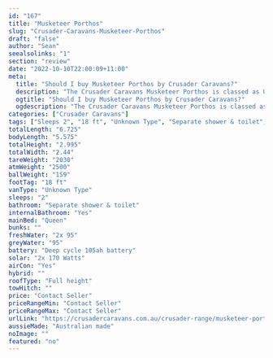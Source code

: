 ```yaml
---
id: "167"
title: "Musketeer Porthos"
slug: "Crusader-Caravans-Musketeer-Porthos"
draft: "false"
author: "Sean"
seealsolinks: "1"
section: "review"
date: "2022-10-10T22:00:09+11:00"
meta:
  title: "Should I buy Musketeer Porthos by Crusader Caravans?"
  description: "The Crusader Caravans Musketeer Porthos is classed as Unknown Type, and sleeps 2 people. It is Australian made and comes in at 18 ft. It generally has Separate shower & toilet."
  ogtitle: "Should I buy Musketeer Porthos by Crusader Caravans?"
  ogdescription: "The Crusader Caravans Musketeer Porthos is classed as Unknown Type, and sleeps 2 people. It is Australian made and comes in at 18 ft. It generally has Separate shower & toilet."
categories: ["Crusader Caravans"]
tags: ["Sleeps 2", "18 ft", "Unknown Type", "Separate shower & toilet", "Full height", "Price Unknown"]
totalLength: "6.725"
bodyLength: "5.575"
totalHeight: "2.995"
totalWidth: "2.44"
tareWeight: "2030"
atmWeight: "2500"
ballWeight: "159"
footTag: "18 ft"
vanType: "Unknown Type"
sleeps: "2"
bathroom: "Separate shower & toilet"
internalBathroom: "Yes"
mainBed: "Queen"
bunks: ""
freshWater: "2x 95"
greyWater: "95"
battery: "Deep cycle 105ah battery"
solar: "2x 170 Watts"
airCon: "Yes"
hybrid: ""
roofType: "Full height"
towHitch: ""
price: "Contact Seller"
priceRangeMin: "Contact Seller"
priceRangeMax: "Contact Seller"
urlLink: "https://crusadercaravans.com.au/crusader-range/musketeer-porthos/"
aussieMade: "Australian made"
noImage: ""
featured: "no"
---
```

